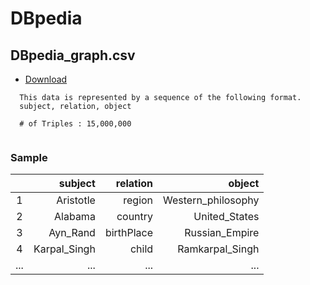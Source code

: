 # DBpedia

## DBpedia_graph.csv
- [Download](https://drive.google.com/file/d/11S8Fhkv_c9t9C9PjXYk33CEn9CJrfdAr/view?usp=sharing)
```
  This data is represented by a sequence of the following format.
  subject, relation, object
  
  # of Triples : 15,000,000	
  
```
### Sample
||subject|relation|object|
|:-----------:|------------:|------------:|------------:|
|1|Aristotle	|region|Western_philosophy|
|2|Alabama	|country|United_States|
|3|Ayn_Rand |birthPlace|Russian_Empire|
|4|Karpal_Singh	|child|Ramkarpal_Singh|
|...|...|...|...|
